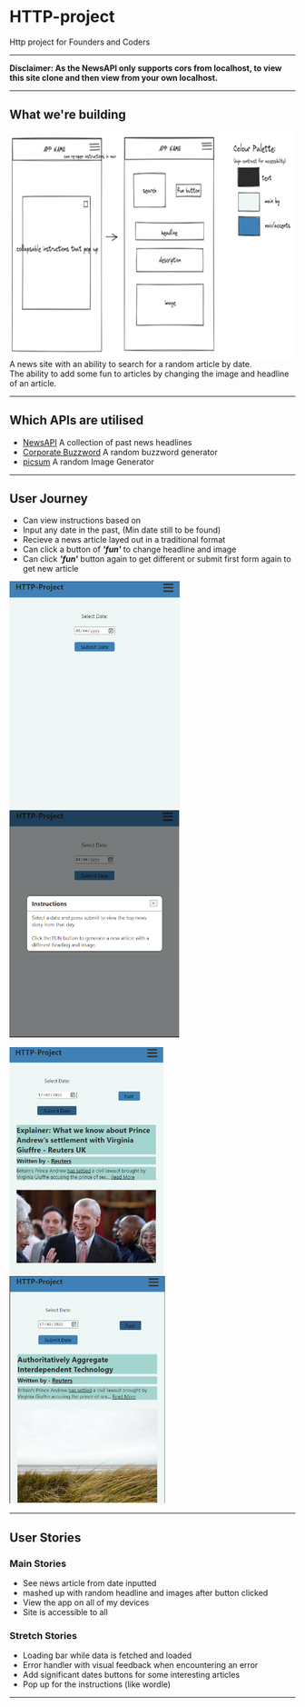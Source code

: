 # HTTP-project

Http project for Founders and Coders

---

**Disclaimer: As the NewsAPI only supports cors from localhost, to view this site clone and then view from your own localhost.**

---

## What we're building

<img src="./images/design-layout.png"
     alt="Landing Page"
     style="float: left; margin-right: 10px; height:25rem;" />


A news site with an ability to search for a random article by date.  
The ability to add some fun to articles by changing the image and headline of an article.

---

## Which APIs are utilised

- [NewsAPI](https://newsapi.org/#documentation) A collection of past news headlines
- [Corporate Buzzword](https://github.com/sameerkumar18/corporate-bs-generator-api) A random buzzword generator
- [picsum](https://picsum.photos/) A random Image Generator

---

## User Journey <!-- INPUT SCREENSHOTS -->
- Can view instructions based on 
- Input any date in the past, (Min date still to be found) 
- Recieve a news article layed out in a traditional format 
- Can click a button of ***'fun'*** to change headline and image 
- Can click  ***'fun'*** button again to get different or submit first form again to get new article

<img src="./images/landing.png"
     alt="Landing Page"
     style="height:25rem;" />
<img src="./images/instructions.png"
     alt="Landing Page"
     style="height:25rem;" />

<img src="./images/article.png"
     alt="Article"
     style="height:25rem;" />
<img src="./images/fun-article.png"
     alt="Fun Article"
     style="height:25rem;" />   

---

## User Stories

### Main Stories

- See news article from date inputted
- mashed up with random headline and images after button clicked
- View the app on all of my devices
- Site is accessible to all

### Stretch Stories

- Loading bar while data is fetched and loaded
- Error handler with visual feedback when encountering an error
- Add significant dates buttons for some interesting articles
- Pop up for the instructions (like wordle)

---

